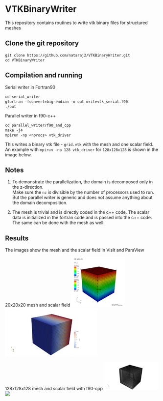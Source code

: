 # VTKBinaryWriter
This repository contains routines to write vtk binary files for structured meshes

## Clone the git repository
```
git clone https://github.com/nataraj2/VTKBinaryWriter.git
cd VTKBinaryWriter
```
## Compilation and running
Serial writer in Fortran90  
```
cd serial_writer
gfortran -fconvert=big-endian -o out writevtk_serial.f90
./out
```
Parallel writer in f90-c++ 
```
cd parallel_writer/f90_and_cpp
make -j4
mpirun -np <nprocs> vtk_driver
```
This writes a binary vtk file - `grid.vtk` with the mesh and one scalar field. 
An example with `mpirun -np 128 vtk_driver` for `128x128x128` is shown in the image 
below.

## Notes
1. To demonstrate the parallelization, the domain is decomposed only in the z-direction.  
Make sure the `nz` is divisible by the number of processors used to run. But the parallel 
writer is generic and does not assume anything about the domain decomposition.  

2. The mesh is trivial and is directly coded in the c++ code. The scalar data is 
initialized in the fortran code and is passed into the c++ code. The same can be 
done with the mesh as well.

## Results
The images show the mesh and the scalar field in VisIt and ParaView

20x20x20 mesh and scalar field
<img src="Images/binary_vtk_VisIt.png" width="35%" /> <img src="Images/binary_vtk_ParaView.png" width="60%" />


128x128x128 mesh and scalar field with f90-cpp
<img src="Images/mesh_128x128x128.png" width="35%" /> <img src="Images/scalar_128x128x128" width="60%" />
